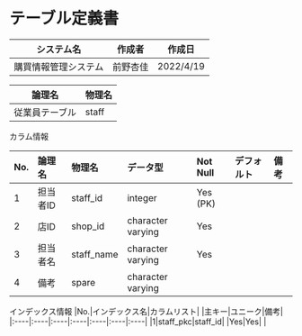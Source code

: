 # テーブル定義書

|システム名|作成者|作成日|
|----|----|----|
|購買情報管理システム|前野杏佳|2022/4/19|

|論理名|物理名|
|----|----|
|従業員テーブル|staff|

カラム情報

|No.|論理名|物理名|データ型|Not Null|デフォルト|備考|
|:----|:----|:----|:----|:----|:----|:----|
|1|担当者ID|staff_id|integer|Yes (PK)| | |
|2|店ID|shop_id|character varying|Yes| | |
|3|担当者名|staff_name|character varying|Yes| | |
|4|備考|spare|character varying| | | |

インデックス情報
|No.|インデックス名|カラムリスト| |主キー|ユニーク|備考|
|:----|:----|:----|:----|:----|:----|:----|
|1|staff_pkc|staff_id| |Yes|Yes| |
